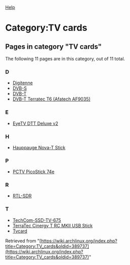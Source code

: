 [Help](//www.mediawiki.org/wiki/Special:MyLanguage/Help:Categories)

# Category:TV cards

## Pages in category "TV cards"

The following 11 pages are in this category, out of 11 total.

### D

*   [Digitenne](/index.php/Digitenne "Digitenne")
*   [DVB-S](/index.php/DVB-S "DVB-S")
*   [DVB-T](/index.php/DVB-T "DVB-T")
*   [DVB-T Terratec T6 (Afatech AF9035)](/index.php/DVB-T_Terratec_T6_(Afatech_AF9035) "DVB-T Terratec T6 (Afatech AF9035)")

### E

*   [EyeTV DTT Deluxe v2](/index.php/EyeTV_DTT_Deluxe_v2 "EyeTV DTT Deluxe v2")

### H

*   [Hauppauge Nova-T Stick](/index.php/Hauppauge_Nova-T_Stick "Hauppauge Nova-T Stick")

### P

*   [PCTV PicoStick 74e](/index.php/PCTV_PicoStick_74e "PCTV PicoStick 74e")

### R

*   [RTL-SDR](/index.php/RTL-SDR "RTL-SDR")

### T

*   [TechCom-SSD-TV-675](/index.php/TechCom-SSD-TV-675 "TechCom-SSD-TV-675")
*   [TerraTec Cinergy T RC MKII USB Stick](/index.php/TerraTec_Cinergy_T_RC_MKII_USB_Stick "TerraTec Cinergy T RC MKII USB Stick")
*   [Tvcard](/index.php/Tvcard "Tvcard")

Retrieved from "[https://wiki.archlinux.org/index.php?title=Category:TV_cards&oldid=389737](https://wiki.archlinux.org/index.php?title=Category:TV_cards&oldid=389737)"